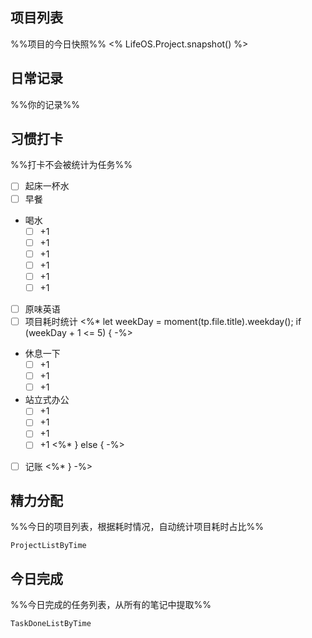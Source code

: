 ## 项目列表
%%项目的今日快照%%
<% LifeOS.Project.snapshot() %>

## 日常记录
%%你的记录%%

## 习惯打卡
%%打卡不会被统计为任务%%
- [ ] 起床一杯水
- [ ] 早餐
- 喝水
	- [ ] +1
	- [ ] +1
	- [ ] +1
	- [ ] +1
	- [ ] +1
	- [ ] +1
- [ ] 原味英语
- [ ] 项目耗时统计
<%* let weekDay = moment(tp.file.title).weekday(); if (weekDay + 1 <= 5) { -%>
- 休息一下
	- [ ] +1
	- [ ] +1
	- [ ] +1
- 站立式办公
	- [ ] +1
	- [ ] +1
	- [ ] +1
	- [ ] +1
	<%* } else { -%>
- [ ] 记账 
<%* } -%>

## 精力分配
%%今日的项目列表，根据耗时情况，自动统计项目耗时占比%%
```LifeOS
ProjectListByTime
```

## 今日完成
%%今日完成的任务列表，从所有的笔记中提取%%
```LifeOS
TaskDoneListByTime
```
